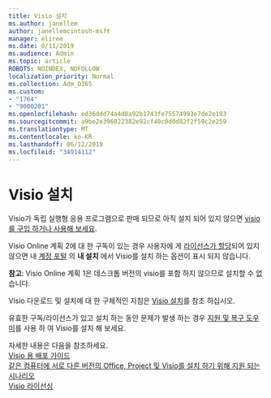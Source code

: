 ```yaml
---
title: Visio 설치
ms.author: janellem
author: janellemcintosh-msft
manager: eliree
ms.date: 6/11/2019
ms.audience: Admin
ms.topic: article
ROBOTS: NOINDEX, NOFOLLOW
localization_priority: Normal
ms.collection: Adm_O365
ms.custom:
- "1764"
- "9000201"
ms.openlocfilehash: ed36ddd74a4d8a92b1743fe75574993e7de2e193
ms.sourcegitcommit: a9be2e396022382e92cf40c0d0d82f2f59c2e259
ms.translationtype: MT
ms.contentlocale: ko-KR
ms.lasthandoff: 06/12/2019
ms.locfileid: "34914112"
---
```

# <a name="install-visio"></a>Visio 설치

Visio가 독립 실행형 응용 프로그램으로 판매 되므로 아직 설치 되어 있지 않으면 [visio를 구입 하거나 사용해 보세요](https://products.office.com/visio). 

Visio Online 계획 2에 대 한 구독이 있는 경우 사용자에 게 [라이선스가 할당](https://docs.microsoft.com/office365/admin/subscriptions-and-billing/assign-licenses-to-users?wt.mc_id=OfficeAdm_ClientDIA_Alchemy1764)되어 있지 않으면 내 [계정 포털](https://portal.office.com/account#installs) 의 **내 설치** 에서 Visio를 설치 하는 옵션이 표시 되지 않습니다.

**참고**: Visio Online 계획 1은 데스크톱 버전의 visio를 포함 하지 않으므로 설치할 수 없습니다.

Visio 다운로드 및 설치에 대 한 구체적인 지침은 [Visio 설치](https://support.office.com/article/f98f21e3-aa02-4827-9167-ddab5b025710?wt.mc_id=OfficeAdm_ClientDIA_Alchemy1764)를 참조 하십시오. 

유효한 구독/라이선스가 있고 설치 하는 동안 문제가 발생 하는 경우 [지원 및 복구 도우미](https://aka.ms/SaRA-VisioSetupScenario)를 사용 하 여 Visio를 설치 해 보세요.

자세한 내용은 다음을 참조하세요.<br>
[Visio 용 배포 가이드](https://docs.microsoft.com/deployoffice/deployment-guide-for-visio)<br>
[같은 컴퓨터에 서로 다른 버전의 Office, Project 및 Visio를 설치 하기 위해 지원 되는 시나리오](https://docs.microsoft.com/deployoffice/install-different-office-visio-and-project-versions-on-the-same-computer)<br>
[Visio 라이선싱](https://products.office.com/visio/microsoft-visio-volume-licensing-visio-for-multiple-users)